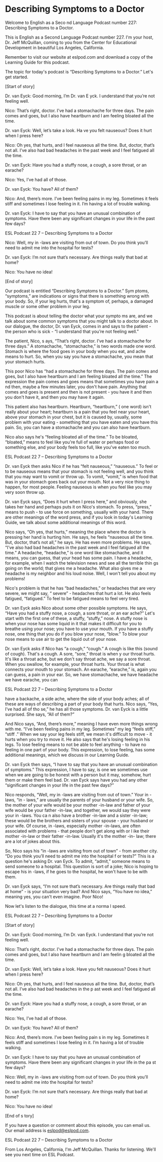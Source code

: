 # Describing Symptoms to a Doctor

Welcome to English as a Seco nd Language Podcast number 227: Describing Symptoms to a Doctor.

This is English as a Second Language Podcast number 227.  I'm your host, Dr. Jeff McQuillan, coming to you from the Center for Educational Development in beautiful Los Angeles, California.

Remember to visit our website at eslpod.com and download a copy of the Learning Guide for this podcast.

The topic for today's podcast is “Describing Symptoms to a Doctor.”  Let's get started.

[Start of story]

Dr. van Eyck:  Good morning, I’m Dr. van E yck.  I understand that you’re not feeling well.

Nico:  That’s right, doctor.  I’ve had a stomachache for three days.  The pain comes and goes, but I also have heartburn and I am feeling bloated all the time.

Dr. van Eyck:  Well, let’s take a look.  Ha ve you felt nauseous?  Does it hurt when I press here?

Nico:  Oh yes, that hurts, and I feel nauseous all the time.  But, doctor, that’s not all.  I’ve also had bad headaches in the past week and I feel fatigued all the time.

Dr. van Eyck:  Have you had a stuffy nose, a cough, a sore throat, or an earache?

Nico:  Yes, I’ve had all of those.

Dr. van Eyck:  You have?  All of them?

Nico:  And, there’s more.  I’ve been feeling pains in my leg.  Sometimes it feels stiff and sometimes I lose feeling in  it.  I’m having a lot of trouble walking.

Dr. van Eyck:  I have to say that you have an unusual combination of symptoms. Have there been any significant changes in your life in the past few days?

ESL Podcast 22 7 – Describing Symptoms to a Doctor

 Nico:  Well, my in -laws are visiting from out of town.  Do you think you’ll need to admit me into the hospital for tests?

Dr. van Eyck:  I’m not sure that’s necessary.  Are things really that bad at home?

Nico:  You have no idea!

[End of story]

Our podcast is entitled “Describing Symptoms to a Doctor.”  Sym ptoms, “symptoms,” are indications or signs that there is something wrong with your body.  So, if your leg hurts, that's a symptom of, perhaps, a damaged muscle or some other problem in your leg.

This podcast is about telling the doctor what your sympto ms are, and we talk about some common symptoms that you might talk to a doctor about.  In our dialogue, the doctor, Dr. van Eyck, comes in and says to the patient - the person who is sick - “I understand that you’re not feeling well.”

The patient, Nico, s ays, “That’s right, doctor.  I’ve had a stomachache for three days.”  A stomachache, “stomachache,” is two words made one word.  Stomach is where the food goes in your body when you eat, and ache means to hurt.  So, when you say you have a stomachache, you  mean that your stomach hurts.

This poor Nico has “had a stomachache for three days.  The pain comes and goes, but I also have heartburn and I am feeling bloated all the time.”  The expression the pain comes and goes means that sometimes you have pain a nd then, maybe a few minutes later, you don't have pain.  Anything that comes and goes is present and then is not present - you have it and then you don't have it, and then you may have it again.

This patient also has heartburn.  Heartburn, “heartburn,” ( one word) isn't really about your heart; heartburn is a pain that you feel near your heart, above your stomach in your chest, but it is caused by, usually, some problem with your eating - something that you have eaten and you have this pain.  So, you can have a stomachache and you can also have heartburn.

Nico also says he's “feeling bloated all of the time.”  To be bloated, “bloated,” means to feel like you're full of water or perhaps food or something else, and your body feels too full, like you've eaten  too much.

ESL Podcast 22 7 – Describing Symptoms to a Doctor

 Dr. van Eyck then asks Nico if he has “felt nauseous,” “nauseous.”  To feel or to be nauseous means that your stomach is not feeling well, and you think that you may want to vomit or throw up.  To vomit, “vomit,” is when food that was in your stomach goes back out your mouth.  Not a very nice thing to happen, for most people.  Feeling nauseous is when you feel like you may very soon throw up.

Dr. van Eyck says, “Does it hurt when I press here,” and obviously, she takes her hand and perhaps puts  it on Nico's stomach.  To press, “press,” means to push - to use force on something, usually with your hand.  There are other meanings of the word press, and if you look in today's Learning Guide, we talk about some additional meanings of this word.

Nico says, “Oh yes, that hurts,” meaning the place where the doctor is pressing her hand is hurting him.  He says, he feels “nauseous all the time.  But, doctor, that’s not all,” he says.  He has even more problems.  He says, “I’ve also had bad headaches in the past week and I feel fatigued all the time.”  A headache, “headache,” is one word like stomachache, and it means, you can guess, that your head has some pain.  I have a headache, for example, when I watch the television news and see all the terrible thin gs going on the world; that gives me a headache.  What also gives me a headache is my neighbor and his loud noise. Well, I won't tell you about my problems!

Nico's problem is that he has “bad headaches,” or headaches that are very severe, we might say, “ severe” - headaches that hurt a lot.  He also feels fatigued, “fatigued.”  To feel to be fatigued means to feel very tired.

Dr. van Eyck asks Nico about some other possible symptoms.  He says, “Have you had a stuffy nose, a cough, a sore throat, or an ear ache?”  Let's start with the first one of these, a stuffy, “stuffy,” nose.  A stuffy nose is when your nose has some liquid in it that makes it difficult for you to breathe using your nose; you have to use your mouth.  If you have a stuffy nose, one thing that you do if you blow your nose, “blow.”  To blow your nose means to use air to get the liquid out of your nose.

Dr. van Eyck asks if Nico has “a cough,” “cough.”  A cough is like this (sound of cough).  That's a cough.  A sore, “sore,” throat is when y our throat hurts.  It's like a throat ache, but we don't say throat ache, we say a sore throat.  When you swallow, for example, your throat hurts.  Your throat is what connects your mouth to your stomach.  An earache, “earache,” is, again you can guess, a pain in your ear.  So, we have stomachache, we have headache we have earache, you can

ESL Podcast 22 7 – Describing Symptoms to a Doctor

 have a backache, a side ache, where the side of your body aches; all of these are ways of describing a part of your body that hurts.  Nico says, “Yes, I’ve had all of tho se,” he has all those symptoms.  Dr. van Eyck is a little surprised.  She says, “All of them?”

And Nico says, “And, there’s more,” meaning I have even more things wrong with me.  “I’ve been feeling pains in my leg.  Sometimes” my leg “feels stiff,” “stiff .” When we say your leg feels stiff, we mean it's difficult to move - it hurts when you try to move it.  He also says that he's losing feeling in his legs.  To lose feeling means to not be able to feel anything - to have no feeling in one part of your body.  This expression, to lose feeling, has some additional meanings, which we discuss in our Learning Guide.

Dr. van Eyck then says, “I have to say that you have an unusual combination of symptoms.”  This expression, I have to say, is one we sometimes use when we are going to be honest with a person but it may, somehow, hurt them or make them feel bad.  Dr. van Eyck says have you had any other “significant changes in your life in the past few days?”

Nico responds, “Well, my in -laws are visiting from out of  town.”  Your in -laws, “in - laws,” are usually the parents of your husband or your wife.  So, the mother of your wife would be your mother -in-law and father of your wife would be your father -in-law, and together, we would say they were your in -laws.  You ca n also have a brother -in-law and a sister -in-law; these would be the brothers and sisters of your spouse - your husband or your wife.  Of course, in -laws, especially mother -in-laws, are often associated with problems - that people don't get along with or l ike their mother -in-law or their father -in-law.  Usually it's the mother -in- law; there are a lot of jokes about this.

So, Nico says his “in -laws are visiting from out of town” - from another city.  “Do you think you’ll need to admit me into the hospital f or tests?”  This is a question he's asking Dr. van Eyck.  To admit, “admit,” someone means to send someone to a hospital.  This question is sort of a joke; Nico is hoping to escape his in -laws, if he goes to the hospital, he won't have to be with them.

Dr. van Eyck says, “I’m not sure that’s necessary.  Are things really that bad at home” - is your situation very bad?  And Nico says, “You have no idea,” meaning yes, you can't even imagine.  Poor Nico!

Now let's listen to the dialogue, this time at a norma l speed.

ESL Podcast 22 7 – Describing Symptoms to a Doctor

 [Start of story]

Dr. van Eyck:  Good morning, I’m Dr. van Eyck.  I understand that you’re not feeling well.

Nico:  That’s right, doctor.  I’ve had a stomachache for three days.  The pain comes and goes, but I also have heartburn and I am feelin g bloated all the time.

Dr. van Eyck:  Well, let’s take a look.  Have you felt nauseous?  Does it hurt when I press here?

Nico:  Oh yes, that hurts, and I feel nauseous all the time.  But, doctor, that’s not all.  I’ve also had bad headaches in the p ast week and I feel fatigued all the time.

Dr. van Eyck:  Have you had a stuffy nose, a cough, a sore throat, or an earache?

Nico:  Yes, I’ve had all of those.

Dr. van Eyck:  You have?  All of them?

Nico:  And, there’s more.  I’ve been feeling pain s in my leg.  Sometimes it feels stiff and sometimes I lose feeling in it.  I’m having a lot of trouble walking.

Dr. van Eyck:  I have to say that you have an unusual combination of symptoms. Have there been any significant changes in your life in the pa st few days?

Nico:  Well, my in -laws are visiting from out of town.  Do you think you’ll need to admit me into the hospital for tests?

Dr. van Eyck:  I’m not sure that’s necessary.  Are things really that bad at home?

Nico:  You have no idea!

[End of s tory]



If you have a question or comment about this episode, you can email us.  Our email address is eslpod@eslpod.com.

ESL Podcast 22 7 – Describing Symptoms to a Doctor

 From Los Angeles, California, I'm Jeff McQuillan.  Thanks for listening.  We'll see you next time on ESL Podcast.



